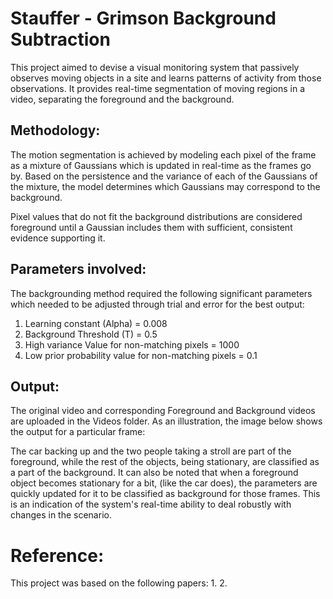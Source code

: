 # Stauffer - Grimson Background Subtraction

This project aimed to devise a visual monitoring system that passively observes moving objects in a site and learns patterns of activity from those observations. It provides real-time segmentation of moving regions in a video, separating the foreground and the background.


## Methodology:
The motion segmentation is achieved by modeling each pixel of the frame as a mixture of Gaussians which is updated in real-time as the frames go by. Based on the persistence and the variance of each of the Gaussians of the mixture, the model determines which Gaussians may correspond to the background.

Pixel values that do not fit the background distributions are considered foreground until a Gaussian includes them with sufficient, consistent evidence supporting it. 


## Parameters involved:
The backgrounding method required the following significant parameters which needed to be adjusted through trial and error for the best output:
1. Learning constant (Alpha) = 0.008
2. Background Threshold (T) = 0.5
3. High variance Value for non-matching pixels = 1000
4. Low prior probability value for non-matching pixels = 0.1


## Output:
The original video and corresponding Foreground and Background videos are uploaded in the Videos folder. As an illustration, the image below shows the output for a particular frame:

<Insert image>

The car backing up and the two people taking a stroll are part of the foreground, while the rest of the objects, being stationary, are classified as a part of the background. 
It can also be noted that when a foreground object becomes stationary for a bit, (like the car does), the parameters are quickly updated for it to be classified as background for those frames. This is an indication of the system's real-time ability to deal robustly with changes in the scenario.

# Reference:
This project was based on the following papers:
1.
2.
